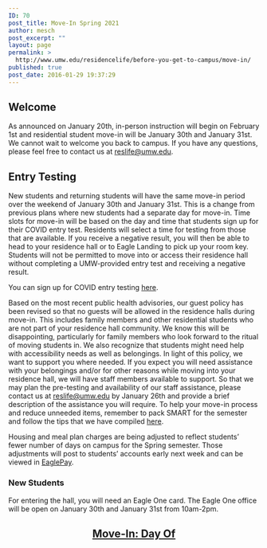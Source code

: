 ```yaml
---
ID: 70
post_title: Move-In Spring 2021
author: mesch
post_excerpt: ""
layout: page
permalink: >
  http://www.umw.edu/residencelife/before-you-get-to-campus/move-in/
published: true
post_date: 2016-01-29 19:37:29
---
```

<h2>Welcome</h2>
As announced on January 20th, in-person instruction will begin on February 1st and residential student move-in will be January 30th and January 31st. We cannot wait to welcome you back to campus. If you have any questions, please feel free to contact us at <a href="mailto:reslife@umw.edu">reslife@umw.edu</a>.
<h2>Entry Testing</h2>
New students and returning students will have the same move-in period over the weekend of January 30th and January 31st. This is a change from previous plans where new students had a separate day for move-in. Time slots for move-in will be based on the day and time that students sign up for their COVID entry test. Residents will select a time for testing from those that are available. If you receive a negative result, you will then be able to head to your residence hall or to Eagle Landing to pick up your room key. Students will not be permitted to move into or access their residence hall without completing a UMW-provided entry test and receiving a negative result.

You can sign up for COVID entry testing <a href="https://www.signupgenius.com/go/5080c4aaaaa28a3fd0-covid193">here</a>.

Based on the most recent public health advisories, our guest policy has been revised so that no guests will be allowed in the residence halls during move-in. This includes family members and other residential students who are not part of your residence hall community. We know this will be disappointing, particularly for family members who look forward to the ritual of moving students in. We also recognize that students might need help with accessibility needs as well as belongings. In light of this policy, we want to support you where needed. If you expect you will need assistance with your belongings and/or for other reasons while moving into your residence hall, we will have staff members available to support. So that we may plan the pre-testing and availability of our staff assistance, please contact us at <a href="mailto:reslife@umw.edu">reslife@umw.edu</a> by January 26th and provide a brief description of the assistance you will require. To help your move-in process and reduce unneeded items, remember to pack SMART for the semester and follow the tips that we have compiled <a href="https://www.umw.edu/residencelife/wp-content/uploads/sites/30/2020/07/COVID-Eagle-Approved-list-2020.pdf">here</a>.

Housing and meal plan charges are being adjusted to reflect students’ fewer number of days on campus for the Spring semester. Those adjustments will post to students’ accounts early next week and can be viewed in <a href="https://adminfinance.umw.edu/studentaccounts/eaglepay/">EaglePay</a>.
<h3>New Students</h3>
<p class="p1">For entering the hall, you will need an Eagle One card. The Eagle One office will be open on January 30th and January 31st from 10am-2pm.</p>

<h2 style="text-align: center"></h2>
<h2 style="text-align: center"><a href="http://www.umw.edu/residencelife/before-you-get-to-campus/move-in/move-in-day-of/" target="_blank" rel="noopener noreferrer"><strong>Move-In: Day Of</strong></a></h2>
